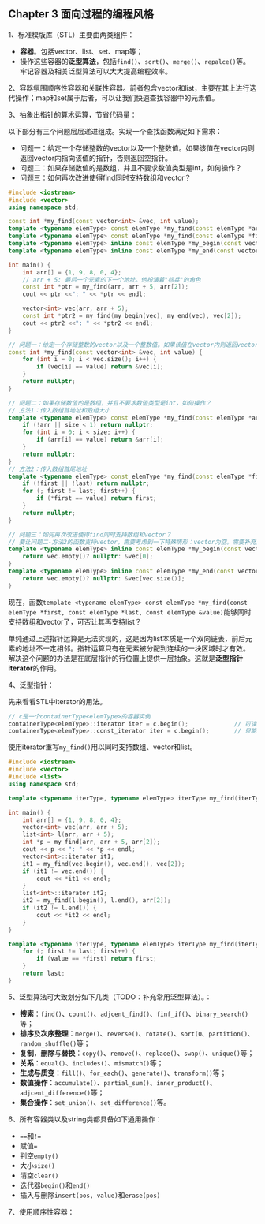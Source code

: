 ## Chapter 3 面向过程的编程风格

1、标准模版库（STL）主要由两类组件：
+ **容器**。包括vector、list、set、map等；
+ 操作这些容器的**泛型算法**，包括`find()`、`sort()`、`merge()`、`repalce()`等。
牢记容器及相关泛型算法可以大大提高编程效率。

2、容器氛围顺序性容器和关联性容器。前者包含vector和list，主要在其上进行迭代操作；map和set属于后者，可以让我们快速查找容器中的元素值。

3、抽象出指针的算术运算，节省代码量：

以下部分有三个问题层层递进组成。实现一个查找函数满足如下需求：
+ 问题一：给定一个存储整数的vector以及一个整数值。如果该值在vector内则返回vector内指向该值的指针，否则返回空指针。
+ 问题二：如果存储数值的是数组，并且不要求数值类型是int，如何操作？
+ 问题三：如何再次改进使得find同时支持数组和vector？
```C++
#include <iostream>
#include <vector>
using namespace std;

const int *my_find(const vector<int> &vec, int value);
template <typename elemType> const elemType *my_find(const elemType *arr, int size, const elemType &value);
template <typename elemType> const elemType *my_find(const elemType *first, const elemType *last, const elemType &value);
template <typename elemType> inline const elemType *my_begin(const vector<elemType> &vec);
template <typename elemType> inline const elemType *my_end(const vector<elemType> &vec);

int main() {
    int arr[] = {1, 9, 8, 0, 4};
    // arr + 5: 最后一个元素的下一个地址。他扮演着"标兵"的角色
    const int *ptr = my_find(arr, arr + 5, arr[2]);
    cout << ptr <<": " << *ptr << endl;

    vector<int> vec(arr, arr + 5);
    const int *ptr2 = my_find(my_begin(vec), my_end(vec), vec[2]);
    cout << ptr2 <<": " << *ptr2 << endl;
}

// 问题一：给定一个存储整数的vector以及一个整数值。如果该值在vector内则返回vector内指向该值的指针，否则返回空指针。
const int *my_find(const vector<int> &vec, int value) {
    for (int i = 0; i < vec.size(); i++) {
        if (vec[i] == value) return &vec[i];
    }
    return nullptr;
}

// 问题二：如果存储数值的是数组，并且不要求数值类型是int，如何操作？
// 方法1：传入数组首地址和数组大小
template <typename elemType> const elemType *my_find(const elemType *arr, int size, const elemType &value) {
    if (!arr || size < 1) return nullptr;
    for (int i = 0; i < size; i++) {
        if (arr[i] == value) return &arr[i];
    }
    return nullptr;
}
// 方法2：传入数组首尾地址
template <typename elemType> const elemType *my_find(const elemType *first, const elemType *last, const elemType &value) {
    if (!first || !last) return nullptr;
    for (; first != last; first++) {
        if (*first == value) return first;
    }
    return nullptr;
}

// 问题三：如何再次改进使得find同时支持数组和vector？
// 要让问题二-方法2的函数支持vector，需要考虑到一下特殊情形：vector为空。需要补充两个判空的函数：
template <typename elemType> inline const elemType *my_begin(const vector<elemType> &vec) {
    return vec.empty()? nullptr: &vec[0];
}
template <typename elemType> inline const elemType *my_end(const vector<elemType> &vec) {
    return vec.empty()? nullptr: &vec[vec.size()];
}
```
现在，函数`template <typename elemType> const elemType *my_find(const elemType *first, const elemType *last, const elemType &value)`能够同时支持数组和vector了，可否让其再支持list？

单纯通过上述指针运算是无法实现的，这是因为list本质是一个双向链表，前后元素的地址不一定相邻。指针运算只有在元素被分配到连续的一块区域时才有效。
解决这个问题的办法是在底层指针的行位置上提供一层抽象。这就是**泛型指针iterator**的作用。

4、泛型指针：

先来看看STL中iterator的用法。
```C++
// c是一个containerType<elemType>的容器实例
containerType<elemType>::iterator iter = c.begin();             // 可读可写
containerType<elemType>::const_iterator iter = c.begin();       // 只能读取，不能写入
```

使用iterator重写`my_find()`用以同时支持数组、vector和list。
```C++
#include <iostream>
#include <vector>
#include <list>
using namespace std;

template <typename iterType, typename elemType> iterType my_find(iterType first, iterType last, const elemType &value);

int main() {
    int arr[] = {1, 9, 8, 0, 4};
    vector<int> vec(arr, arr + 5);
    list<int> l(arr, arr + 5);
    int *p = my_find(arr, arr + 5, arr[2]);
    cout << p << ": " << *p << endl;
    vector<int>::iterator it1;
    it1 = my_find(vec.begin(), vec.end(), vec[2]);
    if (it1 != vec.end()) {
        cout << *it1 << endl;
    }
    list<int>::iterator it2;
    it2 = my_find(l.begin(), l.end(), arr[2]);
    if (it2 != l.end()) {
        cout << *it2 << endl;
    }
}

template <typename iterType, typename elemType> iterType my_find(iterType first, iterType last, const elemType &value) {
    for (; first != last; first++) {
        if (value == *first) return first;
    }
    return last;
}
```

5、泛型算法可大致划分如下几类（TODO：补充常用泛型算法）。：
+ **搜索**：`find()`、`count()`、`adjcent_find()`、`finf_if()`、`binary_search()`等；
+ **排序**及**次序整理**：`merge()`、`reverse()`、`rotate()`、`sort(0`、`partition()`、`random_shuffle()`等；
+ **复制**，**删除**与**替换**：`copy()`、`remove()`、`replace()`、`swap()`、`unique()`等；
+ **关系**：`equal()`、`includes()`、`mismatch()`等；
+ **生成与质变**：`fill()`、`for_each()`、`generate()`、`transform()`等；
+ **数值操作**：`accumulate()`、`partial_sum()`、`inner_product()`、`adjcent_difference()`等；
+ **集合操作**：`set_union()`、`set_difference()`等。


6、所有容器类以及string类都具备如下通用操作：
+ `==`和`!=`
+ 赋值`=`
+ 判空`empty()`
+ 大小`size()`
+ 清空`clear()`
+ 迭代器`begin()`和`end()`
+ 插入与删除`insert(pos, value)`和`erase(pos)`

7、使用顺序性容器：

